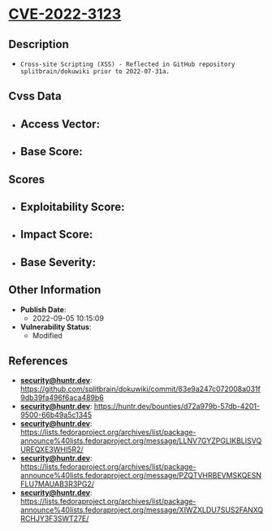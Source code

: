 
# [CVE-2022-3123](https://github.com/splitbrain/dokuwiki/commit/63e9a247c072008a031f9db39fa496f6aca489b6)

## Description

- `Cross-site Scripting (XSS) - Reflected in GitHub repository splitbrain/dokuwiki prior to 2022-07-31a.`

## Cvss Data

- **Access Vector**:
  - 
- **Base Score**:
  - 

## Scores

- **Exploitability Score**:
  - 
- **Impact Score**:
  - 
- **Base Severity**:
  - 

## Other Information

- **Publish Date**:
  - 2022-09-05 10:15:09
- **Vulnerability Status**:
  - Modified

## References

- **security@huntr.dev**: https://github.com/splitbrain/dokuwiki/commit/63e9a247c072008a031f9db39fa496f6aca489b6
- **security@huntr.dev**: https://huntr.dev/bounties/d72a979b-57db-4201-9500-66b49a5c1345
- **security@huntr.dev**: https://lists.fedoraproject.org/archives/list/package-announce%40lists.fedoraproject.org/message/LLNV7GYZPGLIKBLISVQUREQXE3WHI5R2/
- **security@huntr.dev**: https://lists.fedoraproject.org/archives/list/package-announce%40lists.fedoraproject.org/message/PZQTVHRBEVMSKQESNFLU7MAUAB3R3PG2/
- **security@huntr.dev**: https://lists.fedoraproject.org/archives/list/package-announce%40lists.fedoraproject.org/message/XIWZXLDU7SUS2FANXQRCHJY3F3SWT27E/
